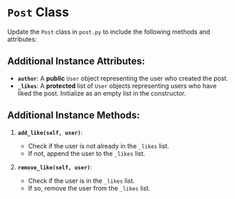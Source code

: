 # `Post` Class

Update the `Post` class in `post.py` to include the following methods and attributes:

## Additional Instance Attributes:

- **`author`**: A **public** `User` object representing the user who created the post.
- **`_likes`**: A **protected** list of `User` objects representing users who have liked the post. Initialize as an empty list in the constructor.

## Additional Instance Methods:

1. **`add_like(self, user)`**: 
   - Check if the user is not already in the `_likes` list.
   - If not, append the user to the `_likes` list.

2. **`remove_like(self, user)`**: 
   - Check if the user is in the `_likes` list.
   - If so, remove the user from the `_likes` list.
